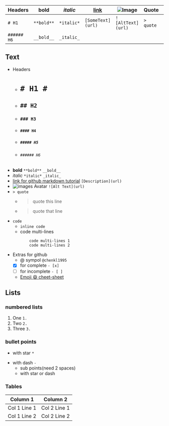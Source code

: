 Headers     | **bold**   | *italic*   | [link]()          | ![Image](https://avatars1.githubusercontent.com/u/15438055?s=24) | Quote     | `Code`             |
------------|------------|------------|-------------------|------------------------------------------------------------------|-----------|--------------------|
`# H1`      | `**bold**` | `*italic*` | `[SomeText](url)` | `![AltText](url)`                                                | `> quote` | `inline`           |
`###### H6` | `__bold__` | `_italic_` |                   |                                                                  |           | ``` multilines ``` |

## Text
* Headers
	- # `# H1 #` #
	- ## `## H2`
	- ### `### H3`
	- #### `#### H4`
	- ##### `##### H5`
	- ###### `###### H6`
* **bold** `**bold**` `__bold__`
* *italic* `*italic*` `_italic_`
* [link for github markdown tutorial](https://guides.github.com/features/mastering-markdown/) `[Description](url)`
* ![images Avatar ](https://avatars1.githubusercontent.com/u/15438055?s=16&v=4) `![Alt Text](url)`
* `> quote`
	- > quote this line  
	- > quote that line
* `code`
	- `inline code`
	- code multi-lines
		```language
			code multi-lines 1
			code multi-lines 2
		```
* Extras for github
	- @ sympol `@chenkl1995`
	- [x] for complete `- [x]`
	- [ ] for incomplete `- [ ]`
	- [Emoji :smile: cheet-sheet](https://www.webfx.com/tools/emoji-cheat-sheet/)

## Lists
### numbered lists
1. One `1.`
2. Two `2.`
3. Three `3.`

### bullet points
* with star `*` 
- with dash `-`
	* sub points(need 2 spaces)
	- with star or dash

### Tables
Column 1 | Column 2
---------|---------
Col 1 Line 1 | Col 2 Line 1
Col 1 Line 2 | Col 2 Line 2

